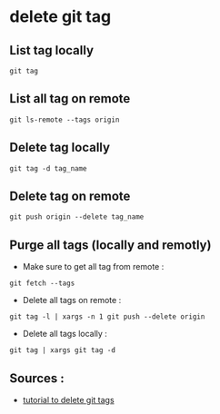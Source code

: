 # delete git tag

## List tag locally

```
git tag
```

## List all tag on remote

```
git ls-remote --tags origin
```

## Delete tag locally

```
git tag -d tag_name
```

## Delete tag on remote

```
git push origin --delete tag_name
```

## Purge all tags (locally and remotly)

- Make sure to get all tag from remote :
```
git fetch --tags
```

- Delete all tags on remote :
```
git tag -l | xargs -n 1 git push --delete origin
```

- Delete all tags locally :
```
git tag | xargs git tag -d
```

## Sources :

- [tutorial to delete git tags](https://ioflood.com/blog/git-delete-tag-how-to-remove-tags-from-local-and-remote-git-repositories/)
